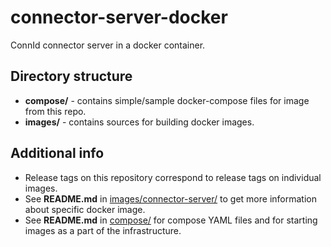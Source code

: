 # connector-server-docker
ConnId connector server in a docker container.

## Directory structure
- **compose/** - contains simple/sample docker-compose files for image from this repo.
- **images/** - contains sources for building docker images.

## Additional info
- Release tags on this repository correspond to release tags on individual images.
- See **README.md** in [images/connector-server/](images/connector-server/) to get more information about specific docker image.
- See **README.md** in [compose/](compose/) for compose YAML files and for starting images as a part of the infrastructure.